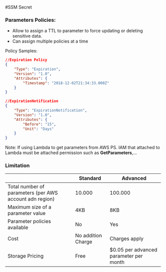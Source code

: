 #SSM Secret

### Parameters Policies:

- Allow to assign a TTL to parameter to force updating or deleting sensitive data.
- Can assign multiple policies at a time

Policy Samples:

```json
//Expiration Policy
{
    "Type": "Expiration",
    "Version": "1.0",
    "Attributes": {
        "Timestamp": "2018-12-02T21:34:33.000Z"
    }
}

//ExpirationNotification
{
    "Type": "ExpirationNotification",
    "Version": "1.0",
    "Attributes": {
        "Before": "15",
        "Unit": "Days"
    }
}
```

Note: If using Lambda to get parameters from AWS PS. IAM that attached to Lambda must be attached permission such as **GetParameters**,...

### Limitation

|                                                         | Standard           | Advanced                               |
| ------------------------------------------------------- | ------------------ | -------------------------------------- |
| Total number of parameters (per AWS account adn region) | 10.000             | 100.000                                |
| Maximum size of a parameter value                       | 4KB                | 8KB                                    |
| Parameter policies available                            | No                 | Yes                                    |
| Cost                                                    | No addition Charge | Charges apply                          |
| Storage Pricing                                         | Free               | $0.05 per advanced parameter per month |

